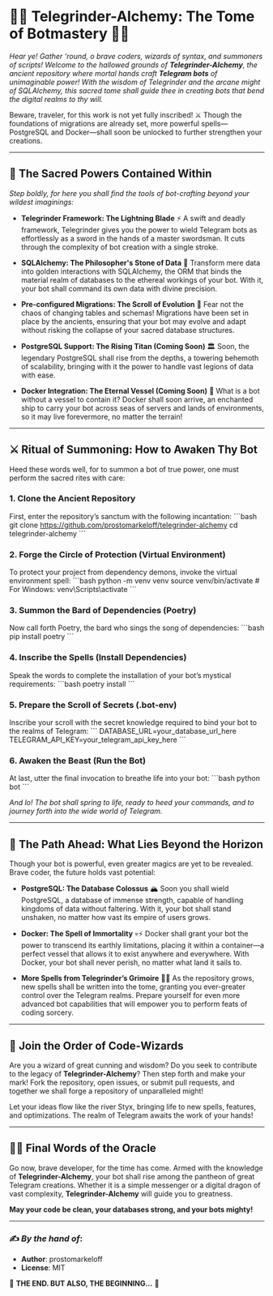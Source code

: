 # 🐉📜 **Telegrinder-Alchemy: The Tome of Botmastery** 📜🐉

_Hear ye! Gather ‘round, o brave coders, wizards of syntax, and summoners of scripts! Welcome to the hallowed grounds of **Telegrinder-Alchemy**, the ancient repository where mortal hands craft **Telegram bots** of unimaginable power! With the wisdom of Telegrinder and the arcane might of SQLAlchemy, this sacred tome shall guide thee in creating bots that bend the digital realms to thy will._

Beware, traveler, for this work is not yet fully inscribed! ⚔️ Though the foundations of migrations are already set, more powerful spells—PostgreSQL and Docker—shall soon be unlocked to further strengthen your creations.

---

## 🧙 **The Sacred Powers Contained Within**

_Step boldly, for here you shall find the tools of bot-crafting beyond your wildest imaginings:_

- **Telegrinder Framework: The Lightning Blade** ⚡️
  A swift and deadly framework, Telegrinder gives you the power to wield Telegram bots as effortlessly as a sword in the hands of a master swordsman. It cuts through the complexity of bot creation with a single stroke.

- **SQLAlchemy: The Philosopher's Stone of Data** 🏺
  Transform mere data into golden interactions with SQLAlchemy, the ORM that binds the material realm of databases to the ethereal workings of your bot. With it, your bot shall command its own data with divine precision.

- **Pre-configured Migrations: The Scroll of Evolution** 📜
  Fear not the chaos of changing tables and schemas! Migrations have been set in place by the ancients, ensuring that your bot may evolve and adapt without risking the collapse of your sacred database structures.

- **PostgreSQL Support: The Rising Titan (Coming Soon)** 🏛️
  Soon, the legendary PostgreSQL shall rise from the depths, a towering behemoth of scalability, bringing with it the power to handle vast legions of data with ease.

- **Docker Integration: The Eternal Vessel (Coming Soon)** 🐳
  What is a bot without a vessel to contain it? Docker shall soon arrive, an enchanted ship to carry your bot across seas of servers and lands of environments, so it may live forevermore, no matter the terrain!

---

## ⚔️ **Ritual of Summoning: How to Awaken Thy Bot**

Heed these words well, for to summon a bot of true power, one must perform the sacred rites with care:

### 1. **Clone the Ancient Repository**
   First, enter the repository’s sanctum with the following incantation:
   \`\`\`bash
   git clone https://github.com/prostomarkeloff/telegrinder-alchemy
   cd telegrinder-alchemy
   \`\`\`

### 2. **Forge the Circle of Protection (Virtual Environment)**
   To protect your project from dependency demons, invoke the virtual environment spell:
   \`\`\`bash
   python -m venv venv
   source venv/bin/activate  # For Windows: venv\\Scripts\\activate
   \`\`\`

### 3. **Summon the Bard of Dependencies (Poetry)**
   Now call forth Poetry, the bard who sings the song of dependencies:
   \`\`\`bash
   pip install poetry
   \`\`\`

### 4. **Inscribe the Spells (Install Dependencies)**
   Speak the words to complete the installation of your bot’s mystical requirements:
   \`\`\`bash
   poetry install
   \`\`\`

### 5. **Prepare the Scroll of Secrets (.bot-env)**
   Inscribe your scroll with the secret knowledge required to bind your bot to the realms of Telegram:
   \`\`\`
   DATABASE_URL=your_database_url_here
   TELEGRAM_API_KEY=your_telegram_api_key_here
   \`\`\`

### 6. **Awaken the Beast (Run the Bot)**
   At last, utter the final invocation to breathe life into your bot:
   \`\`\`bash
   python bot
   \`\`\`

_And lo! The bot shall spring to life, ready to heed your commands, and to journey forth into the wide world of Telegram._

---

## 🌌 **The Path Ahead: What Lies Beyond the Horizon**

Though your bot is powerful, even greater magics are yet to be revealed. Brave coder, the future holds vast potential:

- **PostgreSQL: The Database Colossus** 🏔️
   Soon you shall wield PostgreSQL, a database of immense strength, capable of handling kingdoms of data without faltering. With it, your bot shall stand unshaken, no matter how vast its empire of users grows.

- **Docker: The Spell of Immortality** 💀⚡
   Docker shall grant your bot the power to transcend its earthly limitations, placing it within a container—a perfect vessel that allows it to exist anywhere and everywhere. With Docker, your bot shall never perish, no matter what land it sails to.

- **More Spells from Telegrinder’s Grimoire** 🧙‍♂️
   As the repository grows, new spells shall be written into the tome, granting you ever-greater control over the Telegram realms. Prepare yourself for even more advanced bot capabilities that will empower you to perform feats of coding sorcery.

---

## 🏰 **Join the Order of Code-Wizards**

Are you a wizard of great cunning and wisdom? Do you seek to contribute to the legacy of **Telegrinder-Alchemy**? Then step forth and make your mark! Fork the repository, open issues, or submit pull requests, and together we shall forge a repository of unparalleled might!

Let your ideas flow like the river Styx, bringing life to new spells, features, and optimizations. The realm of Telegram awaits the work of your hands!

---

## 🧙‍♀️ **Final Words of the Oracle**

Go now, brave developer, for the time has come. Armed with the knowledge of **Telegrinder-Alchemy**, your bot shall rise among the pantheon of great Telegram creations. Whether it is a simple messenger or a digital dragon of vast complexity, **Telegrinder-Alchemy** will guide you to greatness.

**May your code be clean, your databases strong, and your bots mighty!**

---

### ✍️ *By the hand of*:
- **Author**: prostomarkeloff
- **License**: MIT

🐉 **THE END. BUT ALSO, THE BEGINNING...** 🐉
